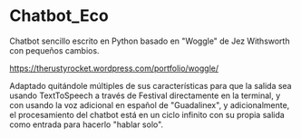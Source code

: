 # Chatbot_Eco

Chatbot sencillo escrito en Python basado en "Woggle" de Jez Withsworth con pequeños cambios.

https://therustyrocket.wordpress.com/portfolio/woggle/

Adaptado quitándole múltiples de sus características para que la salida sea usando TextToSpeech a través de Festival directamente en la terminal, y con usando la voz adicional en español de "Guadalinex", y adicionalmente, el procesamiento del chatbot está en un ciclo infinito con su propia salida como entrada para hacerlo "hablar solo".
